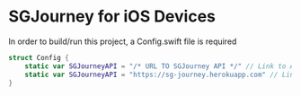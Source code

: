 # SGJourney for iOS Devices

In order to build/run this project, a Config.swift file is required

```swift
struct Config {
    static var SGJourneyAPI = "/* URL TO SGJourney API */" // Link to Account SGJourney API
    static var SGJourneyAPI = "https://sg-journey.herokuapp.com" // Link to Buses SGJourney API
}
```
